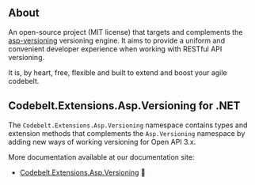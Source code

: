 ## About

An open-source project (MIT license) that targets and complements the [asp-versioning](https://github.com/dotnet/aspnet-api-versioning) versioning engine. It aims to provide a uniform and convenient developer experience when working with RESTful API versioning.

It is, by heart, free, flexible and built to extend and boost your agile codebelt.

## **Codebelt.Extensions.Asp.Versioning** for .NET

The `Codebelt.Extensions.Asp.Versioning` namespace contains types and extension methods that complements the `Asp.Versioning` namespace by adding new ways of working versioning for Open API 3.x.

More documentation available at our documentation site:

- [Codebelt.Extensions.Asp.Versioning](https://docs.Codebelt.net/api/extensions/aspversioning/Codebelt.Extensions.Asp.Versioning.html) 🔗
